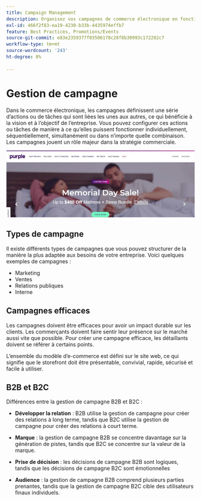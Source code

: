```yaml
---
title: Campaign Management
description: Organisez vos campagnes de commerce électronique en fonction des besoins de votre entreprise.
exl-id: 466f2f83-ea19-4230-b33b-4435974effb7
feature: Best Practices, Promotions/Events
source-git-commit: e83e2359377f03506178c28f8b30993c172282c7
workflow-type: tm+mt
source-wordcount: '243'
ht-degree: 0%

---
```


# Gestion de campagne

Dans le commerce électronique, les campagnes définissent une série d’actions ou de tâches qui sont liées les unes aux autres, ce qui bénéficie à la vision et à l’objectif de l’entreprise. Vous pouvez configurer ces actions ou tâches de manière à ce qu’elles puissent fonctionner individuellement, séquentiellement, simultanément ou dans n’importe quelle combinaison. Les campagnes jouent un rôle majeur dans la stratégie commerciale.

![ Exemple d’image de campagne ](../../assets/playbooks/campaign-example.png)

## Types de campagne

Il existe différents types de campagnes que vous pouvez structurer de la manière la plus adaptée aux besoins de votre entreprise. Voici quelques exemples de campagnes :

- Marketing
- Ventes
- Relations publiques
- Interne

## Campagnes efficaces

Les campagnes doivent être efficaces pour avoir un impact durable sur les clients. Les commerçants doivent faire sentir leur présence sur le marché aussi vite que possible. Pour créer une campagne efficace, les détaillants doivent se référer à certains points.

L’ensemble du modèle d’e-commerce est défini sur le site web, ce qui signifie que le storefront doit être présentable, convivial, rapide, sécurisé et facile à utiliser.

## B2B et B2C

Différences entre la gestion de campagne B2B et B2C :

- **Développer la relation** : B2B utilise la gestion de campagne pour créer des relations à long terme, tandis que B2C utilise la gestion de campagne pour créer des relations à court terme.

- **Marque** : la gestion de campagne B2B se concentre davantage sur la génération de pistes, tandis que B2C se concentre sur la valeur de la marque.

- **Prise de décision** : les décisions de campagne B2B sont logiques, tandis que les décisions de campagne B2C sont émotionnelles

- **Audience** : la gestion de campagne B2B comprend plusieurs parties prenantes, tandis que la gestion de campagne B2C cible des utilisateurs finaux individuels.
